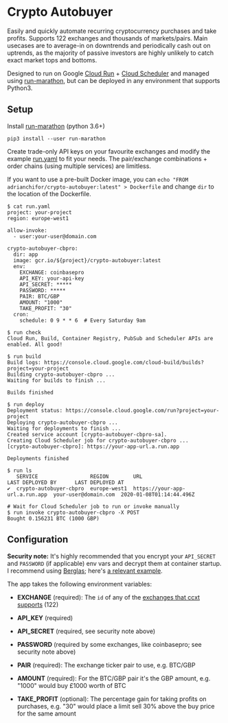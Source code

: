# Crypto Autobuyer

Easily and quickly automate recurring cryptocurrency purchases and take profits. Supports 122 exchanges and thousands of markets/pairs. Main usecases are to average-in on downtrends and periodically cash out on uptrends, as the majority of passive investors are highly unlikely to catch exact market tops and bottoms.

Designed to run on Google [Cloud Run](https://cloud.google.com/run/) + [Cloud Scheduler](https://cloud.google.com/scheduler/) and managed using [run-marathon](https://github.com/adrianchifor/run-marathon), but can be deployed in any environment that supports Python3.

## Setup

 Install [run-marathon](https://github.com/adrianchifor/run-marathon#quickstart) (python 3.6+)
```
pip3 install --user run-marathon
```

Create trade-only API keys on your favourite exchanges and modify the example [run.yaml](https://github.com/adrianchifor/crypto-autobuyer/blob/master/run.yaml) to fit your needs. The pair/exchange combinations + order chains (using multiple services) are limitless.

If you want to use a pre-built Docker image, you can `echo "FROM adrianchifor/crypto-autobuyer:latest" > Dockerfile` and change `dir` to the location of the Dockerfile.
```
$ cat run.yaml
project: your-project
region: europe-west1

allow-invoke:
  - user:your-user@domain.com

crypto-autobuyer-cbpro:
  dir: app
  image: gcr.io/${project}/crypto-autobuyer:latest
  env:
    EXCHANGE: coinbasepro
    API_KEY: your-api-key
    API_SECRET: *****
    PASSWORD: *****
    PAIR: BTC/GBP
    AMOUNT: "1000"
    TAKE_PROFIT: "30"
  cron:
    schedule: 0 9 * * 6  # Every Saturday 9am

$ run check
Cloud Run, Build, Container Registry, PubSub and Scheduler APIs are enabled. All good!

$ run build
Build logs: https://console.cloud.google.com/cloud-build/builds?project=your-project
Building crypto-autobuyer-cbpro ...
Waiting for builds to finish ...

Builds finished

$ run deploy
Deployment status: https://console.cloud.google.com/run?project=your-project
Deploying crypto-autobuyer-cbpro ...
Waiting for deployments to finish ...
Created service account [crypto-autobuyer-cbpro-sa].
Creating Cloud Scheduler job for crypto-autobuyer-cbpro ...
[crypto-autobuyer-cbpro]: https://your-app-url.a.run.app

Deployments finished

$ run ls
   SERVICE                 REGION        URL                             LAST DEPLOYED BY      LAST DEPLOYED AT
✔  crypto-autobuyer-cbpro  europe-west1  https://your-app-url.a.run.app  your-user@domain.com  2020-01-08T01:14:44.496Z

# Wait for Cloud Scheduler job to run or invoke manually
$ run invoke crypto-autobuyer-cbpro -X POST
Bought 0.156231 BTC (1000 GBP)
```

## Configuration

**Security note:** It's highly recommended that you encrypt your `API_SECRET` and `PASSWORD` (if applicable) env vars and decrypt them at container startup. I recommend using [Berglas](https://github.com/GoogleCloudPlatform/berglas); here's [a relevant example](https://github.com/GoogleCloudPlatform/berglas/tree/master/examples/cloudrun/python).

The app takes the following environment variables:

* **EXCHANGE** (required): The `id` of any of the [exchanges that ccxt supports](https://github.com/ccxt/ccxt#supported-cryptocurrency-exchange-markets) (122)

* **API_KEY** (required)

* **API_SECRET** (required, see security note above)

* **PASSWORD** (required by some exchanges, like coinbasepro; see security note above)

* **PAIR** (required): The exchange ticker pair to use, e.g. BTC/GBP

* **AMOUNT** (required): For the BTC/GBP pair it's the GBP amount, e.g. "1000" would buy £1000 worth of BTC

* **TAKE_PROFIT** (optional): The percentage gain for taking profits on purchases, e.g. "30" would place a limit sell 30% above the buy price for the same amount
